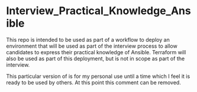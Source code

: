 # Interview_Practical_Knowledge_Ansible
This repo is intended to be used as part of a workflow to deploy an environment that will be used as part of the interview process to allow candidates to express their practical knowledge of Ansible. Terraform will also be used as part of this deployment, but is not in scope as part of the interview. 

This particular version of is for my personal use until a time which I feel it is ready to be used by others. At this point this comment can be removed.